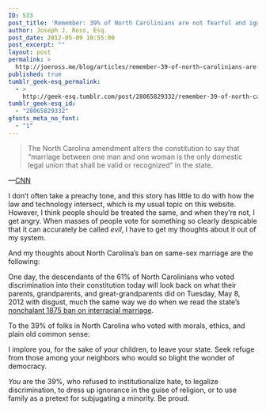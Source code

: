 ```yaml
---
ID: 533
post_title: 'Remember: 39% of North Carolinians are not fearful and ignorant'
author: Joseph J. Ross, Esq.
post_date: 2012-05-09 10:55:00
post_excerpt: ""
layout: post
permalink: >
  http://joeross.me/blog/articles/remember-39-of-north-carolinians-are-not-fearful/
published: true
tumblr_geek-esq_permalink:
  - >
    http://geek-esq.tumblr.com/post/28065829332/remember-39-of-north-carolinians-are-not-fearful
tumblr_geek-esq_id:
  - "28065829332"
gfonts_meta_no_font:
  - "1"
---
```

<blockquote>
  <p>The North Carolina amendment alters the constitution to say that &#8220;marriage between one man and one woman is the only domestic legal union that shall be valid or recognized&#8221; in the state.</p>
</blockquote>

<p>&#8212;<a href="http://www.cnn.com/2012/05/09/politics/north-carolina-marriage/" target="_blank">CNN</a></p>

<p>I don&#8217;t often take a preachy tone, and this story has little to do with how the law and technology intersect, which is my usual topic on this website. However, I think people should be treated the same, and when they&#8217;re not, I get angry. When masses of people vote for something so clearly despicable that it can accurately be called <em>evil</em>, I have to get my thoughts about it out of my system.</p>

<p>And my thoughts about North Carolina&#8217;s ban on same-sex marriage are the following:</p>

<p><!-- more --></p>

<p>One day, the descendants of the 61% of North Carolinians who voted discrimination into their constitution today will look back on what their parents, grandparents, and great-grandparents did on Tuesday, May 8, 2012 with disgust, much the same way we do when we read the state&#8217;s <a href="http://think-progress.tumblr.com/post/22691147682/the-last-time-north-carolina-amended-their" target="_blank">nonchalant 1875 ban on interracial marriage</a>.</p>

<p>To the 39% of folks in North Carolina who voted with morals, ethics, and plain old common sense:</p>

<p>I implore you, for the sake of your children, to leave your state. Seek refuge from those among your neighbors who would so blight the wonder of democracy.</p>

<p><em>You</em> are the 39%, who refused to institutionalize hate, to legalize discrimination, to dress up ignorance in the guise of religion, or to use family as a pretext for subjugating a minority. Be proud.</p>